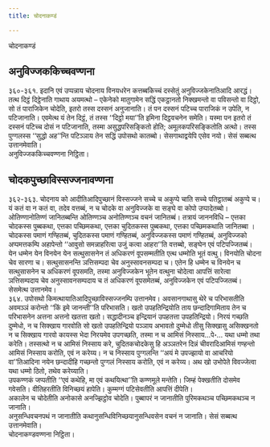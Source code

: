 ```yaml
---
title: चोदनाकण्डं

---
```

चोदनाकण्डं  


## अनुविज्जककिच्चवण्णना

३६०-३६१. इदानि एवं उप्पन्नाय चोदनाय विनयधरेन कत्तब्बकिच्चं दस्सेतुं अनुविज्जकेनातिआदि आरद्धं। तत्थ दिट्ठं दिट्ठेनाति गाथाय अयमत्थो – एकेनेको मातुगामेन सद्धिं एकट्ठानतो निक्खमन्तो वा पविसन्तो वा दिट्ठो, सो तं पाराजिकेन चोदेति, इतरो तस्स दस्सनं अनुजानाति। तं पन दस्सनं पटिच्च पाराजिकं न उपेति, न पटिजानाति। एवमेत्थ यं तेन दिट्ठं, तं तस्स ‘‘दिट्ठो मया’’ति इमिना दिट्ठवचनेन समेति। यस्मा पन इतरो तं दस्सनं पटिच्च दोसं न पटिजानाति, तस्मा असुद्धपरिसङ्कितो होति; अमूलकपरिसङ्कितोति अत्थो। तस्स पुग्गलस्स ‘‘सुद्धो अह’’न्ति पटिञ्ञाय तेन सद्धिं उपोसथो कातब्बो। सेसगाथाद्वयेपि एसेव नयो। सेसं सब्बत्थ उत्तानमेवाति।  
अनुविज्जककिच्चवण्णना निट्ठिता।  


## चोदकपुच्छाविस्सज्जनावण्णना

३६२-३६३. चोदनाय को आदीतिआदिपुच्छानं विस्सज्जने सच्चे च अकुप्पे चाति सच्चे पतिट्ठातब्बं अकुप्पे च। यं कतं वा न कतं वा, तदेव वत्तब्बं, न च चोदके वा अनुविज्जके वा सङ्घे वा कोपो उप्पादेतब्बो। ओतिण्णानोतिण्णं जानितब्बन्ति ओतिण्णञ्च अनोतिण्णञ्च वचनं जानितब्बं। तत्रायं जाननविधि – एत्तका चोदकस्स पुब्बकथा, एत्तका पच्छिमकथा, एत्तका चुदितकस्स पुब्बकथा, एत्तका पच्छिमकथाति जानितब्बा । चोदकस्स पमाणं गण्हितब्बं, चुदितकस्स पमाणं गण्हितब्बं, अनुविज्जकस्स पमाणं गण्हितब्बं, अनुविज्जको अप्पमत्तकम्पि अहापेन्तो ‘‘आवुसो समन्नाहरित्वा उजुं कत्वा आहरा’’ति वत्तब्बो, सङ्घेन एवं पटिपज्जितब्बं। येन धम्मेन येन विनयेन येन सत्थुसासनेन तं अधिकरणं वूपसम्मतीति एत्थ धम्मोति भूतं वत्थु। विनयोति चोदना चेव सारणा च। सत्थुसासनन्ति ञत्तिसम्पदा चेव अनुस्सावनसम्पदा च। एतेन हि धम्मेन च विनयेन च सत्थुसासनेन च अधिकरणं वूपसमति, तस्मा अनुविज्जकेन भूतेन वत्थुना चोदेत्वा आपत्तिं सारेत्वा ञत्तिसम्पदाय चेव अनुस्सावनसम्पदाय च तं अधिकरणं वूपसमेतब्बं, अनुविज्जकेन एवं पटिपज्जितब्बं। सेसमेत्थ उत्तानमेव।  
३६४. उपोसथो किमत्थायातिआदिपुच्छाविस्सज्जनम्पि उत्तानमेव। अवसानगाथासु थेरे च परिभासतीति अवमञ्ञं करोन्तो ‘‘किं इमे जानन्ती’’ति परिभासति। खतो उपहतिन्द्रियोति ताय छन्दादिगामिताय तेन च परिभासनेन अत्तना अत्तनो खतत्ता खतो। सद्धादीनञ्च इन्द्रियानं उपहतत्ता उपहतिन्द्रियो। निरयं गच्छति दुम्मेधो, न च सिक्खाय गारवोति सो खतो उपहतिन्द्रियो पञ्ञाय अभावतो दुम्मेधो तीसु सिक्खासु असिक्खनतो न च सिक्खाय गारवो कायस्स भेदा निरयमेव उपगच्छति, तस्मा न च आमिसं निस्साय…पे॰… यथा धम्मो तथा करेति। तस्सत्थो न च आमिसं निस्साय करे, चुदितकचोदकेसु हि अञ्ञतरेन दिन्नं चीवरादिआमिसं गण्हन्तो आमिसं निस्साय करोति, एवं न करेय्य। न च निस्साय पुग्गलन्ति ‘‘अयं मे उपज्झायो वा आचरियो वा’’तिआदिना नयेन छन्दादीहि गच्छन्तो पुग्गलं निस्साय करोति, एवं न करेय्य। अथ खो उभोपेते विवज्जेत्वा यथा धम्मो ठितो, तथेव करेय्याति।  
उपकण्णकं जप्पतीति ‘‘एवं कथेहि, मा एवं कथयित्था’’ति कण्णमूले मन्तेति। जिम्हं पेक्खतीति दोसमेव गवेसति। वीतिहरतीति विनिच्छयं हापेति। कुम्मग्गं पटिसेवतीति आपत्तिं दीपेति।  
अकालेन च चोदेतीति अनोकासे अनज्झिट्ठोव चोदेति। पुब्बापरं न जानातीति पुरिमकथञ्च पच्छिमकथञ्च न जानाति।  
अनुसन्धिवचनपथं न जानातीति कथानुसन्धिविनिच्छयानुसन्धिवसेन वचनं न जानाति। सेसं सब्बत्थ उत्तानमेवाति।  
चोदनाकण्डवण्णना निट्ठिता।  